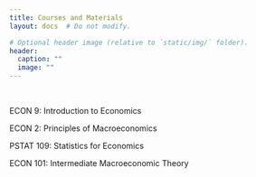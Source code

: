 ```yaml
---
title: Courses and Materials
layout: docs  # Do not modify.

# Optional header image (relative to `static/img/` folder).
header:
  caption: ""
  image: ""
---
```


<br />

ECON 9: Introduction to Economics

ECON 2: Principles of Macroeconomics

PSTAT 109: Statistics for Economics

ECON 101: Intermediate Macroeconomic Theory
